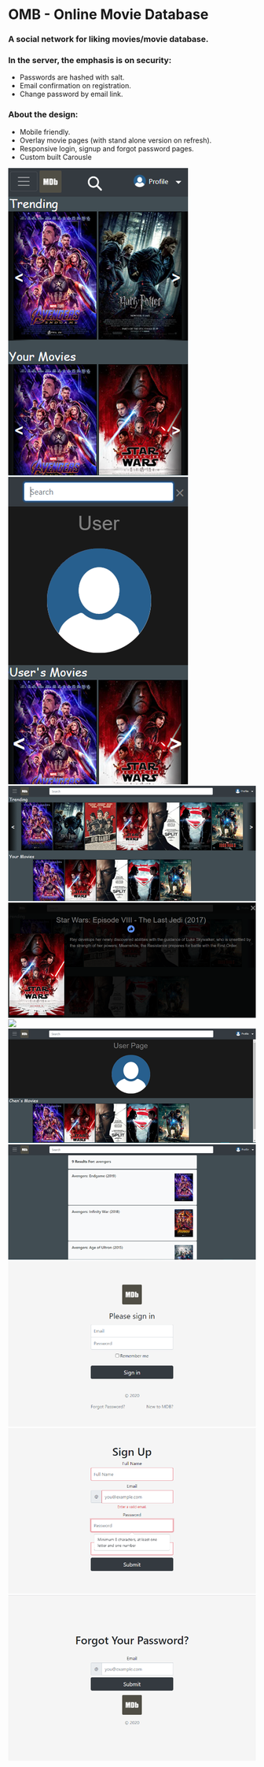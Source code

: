 # OMB - Online Movie Database

### A social network for liking movies/movie database.

### In the server, the emphasis is on security:

- Passwords are hashed with salt.
- Email confirmation on registration.
- Change password by email link.

### About the design:

- Mobile friendly.
- Overlay movie pages (with stand alone version on refresh).
- Responsive login, signup and forgot password pages.
- Custom built <a herf= "/CustomCarusel/">Carousle</a>

<img src="readme files/mobile.png"> <img src="readme files/mobile2.png">
<img src="readme files/home.png">
<img src="readme files/movie_page.png">
<img src="readme files/search_page.png">
<img src="readme files/user_page.png">
<img src="readme files/search.png">
<img src="readme files/login.png">
<img src="readme files/signup.png">
<img src="readme files/forgot_password.png">
